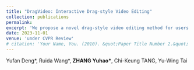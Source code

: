 ```yaml
---
title: "DragVideo: Interactive Drag-style Video Editing"
collection: publications
permalink: 
excerpt: 'We propose a novel drag-style video editing method for users to interactively editing video through diffusion models.'
date: 2023-11-01
venue: 'under CVPR Review'
# citation: 'Your Name, You. (2010). &quot;Paper Title Number 2.&quot; <i>Journal 1</i>. 1(2).'
---
```

Yufan Deng*, Ruida Wang*, __ZHANG Yuhao*__, Chi-Keung TANG, Yu-Wing Tai
<!-- This paper is about the number 2. The number 3 is left for future work.

[Download paper here](http://academicpages.github.io/files/paper2.pdf)

Recommended citation: Your Name, You. (2010). "Paper Title Number 2." <i>Journal 1</i>. 1(2). -->